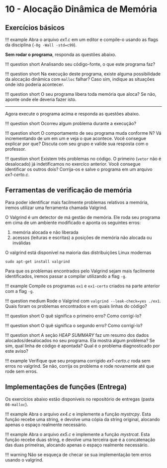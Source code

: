 # 10 - Alocação Dinâmica de Memória

## Exercícios básicos

!!! example
    Abra o arquivo *ex1.c* em um editor e compile-o usando as flags da disciplina (`-Og -Wall -std=c99`).

**Sem rodar o programa**, responda as questões abaixo.

!!! question short
    Analisando seu código-fonte, o que este programa faz?

!!! question short
    Na execução deste programa, existe alguma possibilidade da alocação dinâmica com `malloc` falhar? Caso sim, indique as situações onde isto poderia acontecer.

!!! question short
    O seu programa libera toda memória que aloca? Se não, aponte onde ele deveria fazer isto.

------

Agora execute o programa acima e responda as questões abaixo.

!!! question short
    Ocorreu algum problema durante a execução?

!!! question short
    O comportamento de seu programa muda conforme N? Vá incrementando de um em um e veja o que acontece. Você consegue explicar por que? Discuta com seu grupo e valide sua resposta com o professor.

!!! question short
    Existem três problemas no código. O primeiro (`vetor` não é desalocado) já indetificamos no exercíco anterior. Você consegue identificar os outros dois? Corrija-os e salve o programa em um arquivo *ex1-certo.c*.

## Ferramentas de verificação de memória

Para poder identificar mais facilmente problemas relativos a memória, iremos utilizar uma ferramenta chamada Valgrind.

O Valgrind é um detector de má gestão de memória. Ele roda seu programa em cima de um ambiente modificado e aponta os seguintes erros:

1. memória alocada e não liberada
1. acessos (leituras e escritas) a posições de memória não alocada ou inválidas

O valgrind  está disponível na maioria das distribuições Linux modernas

```
sudo apt-get install valgrind
```

Para que os problemas encontrados pelo Valgrind sejam mais facilmente identificados, iremos passar a compilar utilizando a flag `-g`.

!!! example
    Compile os programas `ex1` e `ex1-certo` criados na parte anterior com a flag `-g`.

!!! question medium
    Rode o Valgrind com `valgrind --leak-check=yes ./ex1`. Quais foram os problemas encontrados e em quais linhas do código?

!!! question short
    O quê significa o primeiro erro? Como corrigí-lo?

!!! question short
    O quê significa o segundo erro? Como corrigí-lo?

!!! question short
    A seção *HEAP SUMMARY* faz um resumo dos dados alocados/desalocados no seu programa. Ela mostra algum problema? Se sim, qual linha de código é apontada? Qual é o problema diagnosticado por este aviso?

!!! example
    Verifique que seu programa corrigido *ex1-certo.c* roda sem erros no valgrind. Se não, corrija os problema e rode novamente até que rode sem erros.


## Implementações de funções (**Entrega**)

Os exercícios abaixo estão disponíveis no repositório de entregas (pasta `08-malloc`).

!!! example
    Abra o arquivo *ex4.c* e implemente a função *mystrcpy*. Esta função recebe uma string, e devolve uma cópia da string original, alocando apenas o espaço realmente necessário.

!!! example
    Abra o arquivo *ex5.c* e implemente a função *mystrcat*. Esta função recebe duas string, e devolve uma terceira que é a concatenação das duas primeiras, alocando apenas o espaço realmente necessário.

!!! warning
    Não se esqueça de checar se sua implementação tem erros usando o valgrind.

